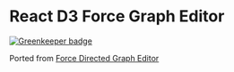 # React D3 Force Graph Editor

[![Greenkeeper badge](https://badges.greenkeeper.io/kristianmandrup/react-d3-force-graph-editor.svg)](https://greenkeeper.io/)

Ported from [Force Directed Graph Editor](http://bl.ocks.org/benzguo/4362310)
